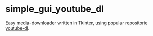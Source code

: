 # simple_gui_youtube_dl

Easy media-downloader written in Tkinter, using popular repositorie [youtube-dl](https://rg3.github.io/youtube-dl/).
